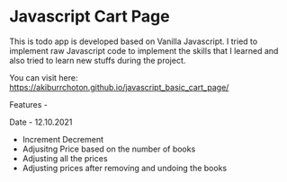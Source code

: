 # Javascript Cart Page
This is todo app is developed based on Vanilla Javascript. I tried to implement raw Javascript code to implement the skills that I learned and also tried to learn new stuffs during the project.

You can visit here: https://akiburrchoton.github.io/javascript_basic_cart_page/



Features - 

Date - 12.10.2021
- Increment Decrement
- Adjusitng Price based on the number of books
- Adjusting all the prices
- Adjusting prices after removing and undoing the books

